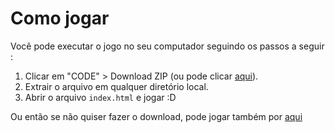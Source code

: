 # Como jogar 

<p>Você pode executar o jogo no seu computador seguindo os passos a seguir :</p>
<ol>
  <li>Clicar em "CODE" > Download ZIP (ou pode clicar <a href="https://github.com/jordan-cod/matadorDeMonstros/archive/refs/heads/main.zip">aqui</a>).</li>
  <li>Extrair o arquivo em qualquer diretório local.</li>
  <li>Abrir o arquivo <code>index.html</code> e jogar :D</li>
</ol>
<p>Ou então se não quiser fazer o download, pode jogar também por <a href="https://jordan-cod.github.io/matadorDeMonstros/">aqui</a></p>

